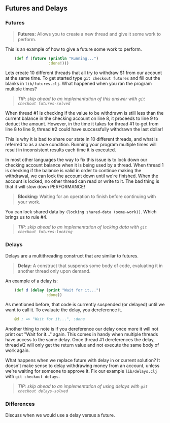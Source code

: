 ## Futures and Delays

### Futures

> **Futures:** Allows you to create a new thread and give it some work to perform.

This is an example of how to give a future some work to perform.

~~~clojure
    (def f (future (println "Running...")
                   :done!)))
~~~

Lets create 10 different threads that all try to withdraw $1 from our account at the same time.
To get started type `git checkout futures` and fill out the blanks in `lib/futures.clj`. What happened when you ran the program multiple times?

> _TIP: skip ahead to an implementation of this answer with `git checkout futures-solved`_

When thread #1 is checking if the value to be withdrawn is still less than the current balance in the checking account on line 8, it proceeds to line 9 to deduct the amount. However, in the time it takes for thread #1 to get from line 8 to line 9, thread #2 could have successfully withdrawn the last dollar!

This is why it is bad to share our state in 10 different threads, and what is referred to as a race condition. Running your program multiple times will result in inconsistent results each time it is executed.

In most other languages the way to fix this issue is to lock down our checking account balance when it is being used by a thread. When thread 1 is checking if the balance is valid in order to continue making the withdrawal, we can lock the account down until we're finished. When the account is locked, no other thread can read or write to it. The bad thing is that it will slow down PERFORMANCE!

> **Blocking:** Waiting for an operation to finish before continuing with your work.

You can lock shared data by `(locking shared-data (some-work))`. Which brings us to rule #4.

> _TIP: skip ahead to an implementation of locking data with `git checkout futures-locking`_

### Delays

Delays are a multithreading construct that are similar to futures.

> **Delay:** A construct that suspends some body of code, evaluating it in another thread only upon demand.

An example of a delay is:
~~~clojure
    (def d (delay (print "Wait for it...")
                  :done))
~~~

As mentioned before, that code is currently suspended (or delayed) until we want to call it. To evaluate the delay, you dereference it.

~~~clojure
    @d ; => "Wait for it...", :done
~~~

Another thing to note is if you dereference our delay once more it will not print out "Wait for it..." again. This comes in handy when multiple threads have access to the same delay. Once thread #1 dereferences the delay, thread #2 will only get the return value and not execute the same body of work again.

What happens when we replace future with delay in or current solution? It doesn't make sense to delay withdrawing money from an account, unless we're waiting for someone to approve it. Fix our example `lib/delays.clj` with `git checkout delays`.

> _TIP: skip ahead to an implementation of using delays with `git checkout delays-solved`_

### Differences

Discuss when we would use a delay versus a future.
